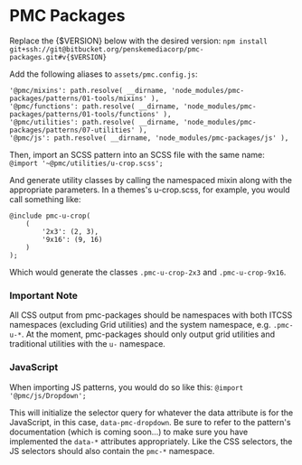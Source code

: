 # PMC Packages

Replace the {$VERSION} below with the desired version:
`npm install git+ssh://git@bitbucket.org/penskemediacorp/pmc-packages.git#v{$VERSION}`

Add the following aliases to `assets/pmc.config.js`:

```
'@pmc/mixins': path.resolve( __dirname, 'node_modules/pmc-packages/patterns/01-tools/mixins' ),
'@pmc/functions': path.resolve( __dirname, 'node_modules/pmc-packages/patterns/01-tools/functions' ),
'@pmc/utilities': path.resolve( __dirname, 'node_modules/pmc-packages/patterns/07-utilities' ),
'@pmc/js': path.resolve( __dirname, 'node_modules/pmc-packages/js' ),
```

Then, import an SCSS pattern into an SCSS file with the same name:
`@import '~@pmc/utilities/u-crop.scss';`

And generate utility classes by calling the namespaced mixin along with the appropriate parameters. In a themes's u-crop.scss, for example, you would call something like:

```
@include pmc-u-crop(
	(
		'2x3': (2, 3),
		'9x16': (9, 16)
	)
);
```

Which would generate the classes `.pmc-u-crop-2x3` and `.pmc-u-crop-9x16`.

### Important Note

All CSS output from pmc-packages should be namespaces with both ITCSS namespaces (excluding Grid utilities) and the system namespace, e.g. `.pmc-u-*`. At the moment, pmc-packages should only output grid  utilities and traditional utilities with the `u-` namespace.

### JavaScript

When importing JS patterns, you would do so like this:
`@import '@pmc/js/Dropdown';`

This will initialize the selector query for whatever the data attribute is for the JavaScript, in this case, `data-pmc-dropdown`. Be sure to refer to the pattern's documentation (which is coming soon...) to make sure you have implemented the `data-*` attributes appropriately. Like the CSS selectors, the JS selectors should also contain the `pmc-*` namespace.